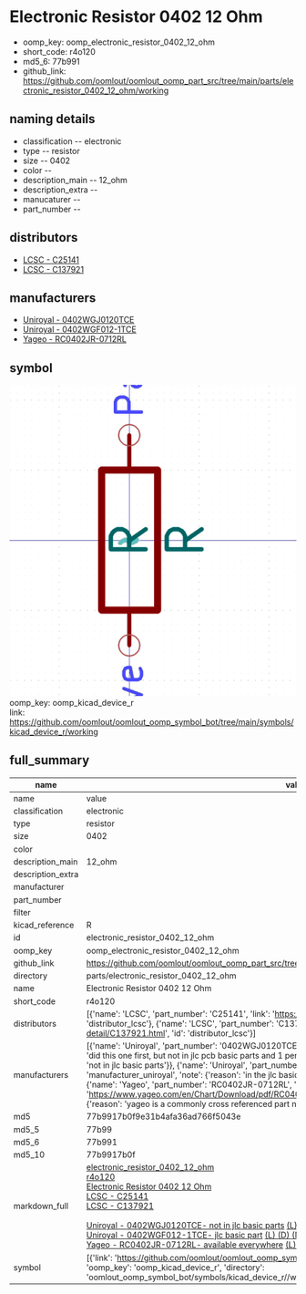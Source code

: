 # Electronic Resistor 0402 12 Ohm

  
* oomp_key: oomp_electronic_resistor_0402_12_ohm 
* short_code: r4o120
* md5_6: 77b991  
* github_link: https://github.com/oomlout/oomlout_oomp_part_src/tree/main/parts/electronic_resistor_0402_12_ohm/working  
## naming details
* classification -- electronic
* type -- resistor
* size -- 0402
* color -- 
* description_main -- 12_ohm
* description_extra -- 
* manucaturer -- 
* part_number -- 

## distributors
* [LCSC - C25141](https://lcsc.com/product-detail/C25141.html)  
* [LCSC - C137921](https://lcsc.com/product-detail/C137921.html)  

## manufacturers
* [Uniroyal - 0402WGJ0120TCE]()  
* [Uniroyal - 0402WGF012-1TCE]()  
* [Yageo - RC0402JR-0712RL](https://www.yageo.com/en/Chart/Download/pdf/RC0402JR-0712RL)  

## symbol

![](symbol/0/working/working_600.png)  
oomp_key: oomp_kicad_device_r  
link: https://github.com/oomlout/oomlout_oomp_symbol_bot/tree/main/symbols/kicad_device_r/working  


## full_summary
| name | value | 
| --- | --- | 
| name | value | 
| classification | electronic | 
| type | resistor | 
| size | 0402 | 
| color |  | 
| description_main | 12_ohm | 
| description_extra |  | 
| manufacturer |  | 
| part_number |  | 
| filter |  | 
| kicad_reference | R | 
| id | electronic_resistor_0402_12_ohm | 
| oomp_key | oomp_electronic_resistor_0402_12_ohm | 
| github_link | https://github.com/oomlout/oomlout_oomp_part_src/tree/main/parts/electronic_resistor_0402_12_ohm/working | 
| directory | parts/electronic_resistor_0402_12_ohm | 
| name | Electronic Resistor 0402 12 Ohm | 
| short_code | r4o120 | 
| distributors | [{'name': 'LCSC', 'part_number': 'C25141', 'link': 'https://lcsc.com/product-detail/C25141.html', 'id': 'distributor_lcsc'}, {'name': 'LCSC', 'part_number': 'C137921', 'link': 'https://lcsc.com/product-detail/C137921.html', 'id': 'distributor_lcsc'}] | 
| manufacturers | [{'name': 'Uniroyal', 'part_number': '0402WGJ0120TCE', 'link': '', 'id': 'manufacturer_uniroyal', 'note': {'reason': 'did this one first, but not in jlc pcb basic parts and 1 percent are and they are the same price', 'reason_short': 'not in jlc basic parts'}}, {'name': 'Uniroyal', 'part_number': '0402WGF012-1TCE', 'link': '', 'id': 'manufacturer_uniroyal', 'note': {'reason': 'in the jlc basic parts catalogue', 'reason_short': 'jlc basic part'}}, {'name': 'Yageo', 'part_number': 'RC0402JR-0712RL', 'link': 'https://www.yageo.com/en/Chart/Download/pdf/RC0402JR-0712RL', 'id': 'manufacturer_yageo', 'note': {'reason': 'yageo is a commonly cross referenced part number', 'reason_short': 'available everywhere'}}] | 
| md5 | 77b9917b0f9e31b4afa36ad766f5043e | 
| md5_5 | 77b99 | 
| md5_6 | 77b991 | 
| md5_10 | 77b9917b0f | 
| markdown_full | [electronic_resistor_0402_12_ohm](https://github.com/oomlout/oomlout_oomp_part_src/tree/main/parts/electronic_resistor_0402_12_ohm/working)<br>[r4o120](https://github.com/oomlout/oomlout_oomp_part_src/tree/main/parts/electronic_resistor_0402_12_ohm/working)<br>[Electronic Resistor 0402 12 Ohm](https://github.com/oomlout/oomlout_oomp_part_src/tree/main/parts/electronic_resistor_0402_12_ohm/working)<br>[LCSC - C25141<br>](https://lcsc.com/product-detail/C25141.html)[LCSC - C137921<br>](https://lcsc.com/product-detail/C137921.html)<br>[Uniroyal - 0402WGJ0120TCE- not in jlc basic parts]() [(L)  ](https://www.lcsc.com/search?q=0402WGJ0120TCE)[(D)  ](https://www.digikey.com/en/products?keywords=0402WGJ0120TCE)[(M)  ](https://www.mouser.com/Search/Refine?Keyword=0402WGJ0120TCE)[(N)  ](https://www.newark.com/search?st=0402WGJ0120TCE)[(SZ)  ](https://so.szlcsc.com/global.html?k=0402WGJ0120TCE)<br>[Uniroyal - 0402WGF012-1TCE- jlc basic part]() [(L)  ](https://www.lcsc.com/search?q=0402WGF012-1TCE)[(D)  ](https://www.digikey.com/en/products?keywords=0402WGF012-1TCE)[(M)  ](https://www.mouser.com/Search/Refine?Keyword=0402WGF012-1TCE)[(N)  ](https://www.newark.com/search?st=0402WGF012-1TCE)[(SZ)  ](https://so.szlcsc.com/global.html?k=0402WGF012-1TCE)<br>[Yageo - RC0402JR-0712RL- available everywhere](https://www.yageo.com/en/Chart/Download/pdf/RC0402JR-0712RL) [(L)  ](https://www.lcsc.com/search?q=RC0402JR-0712RL)[(D)  ](https://www.digikey.com/en/products?keywords=RC0402JR-0712RL)[(M)  ](https://www.mouser.com/Search/Refine?Keyword=RC0402JR-0712RL)[(N)  ](https://www.newark.com/search?st=RC0402JR-0712RL)[(SZ)  ](https://so.szlcsc.com/global.html?k=RC0402JR-0712RL)<br> | 
| symbol | [{'link': 'https://github.com/oomlout/oomlout_oomp_symbol_bot/tree/main/symbols/kicad_device_r', 'oomp_key': 'oomp_kicad_device_r', 'directory': 'oomlout_oomp_symbol_bot/symbols/kicad_device_r//working/working.kicad_sym'}] | 
